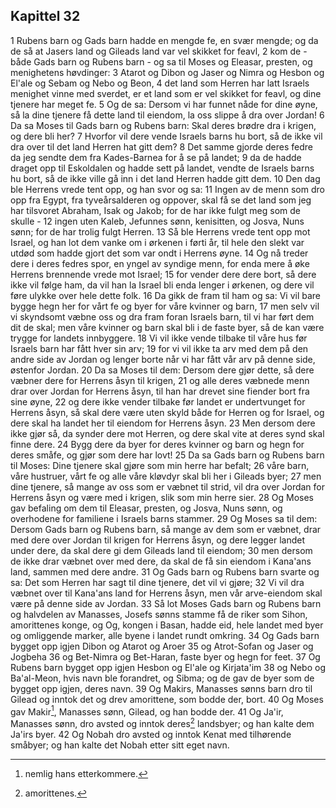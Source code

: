 ## Kapittel 32

1 Rubens barn og Gads barn hadde en mengde fe, en svær mengde; og da de så at Jasers land og Gileads land var vel skikket for feavl,
2 kom de - både Gads barn og Rubens barn - og sa til Moses og Eleasar, presten, og menighetens høvdinger:
3 Atarot og Dibon og Jaser og Nimra og Hesbon og El'ale og Sebam og Nebo og Beon,
4 det land som Herren har latt Israels menighet vinne med sverdet, er et land som er vel skikket for feavl, og dine tjenere har meget fe.
5 Og de sa: Dersom vi har funnet nåde for dine øyne, så la dine tjenere få dette land til eiendom, la oss slippe å dra over Jordan!
6 Da sa Moses til Gads barn og Rubens barn: Skal deres brødre dra i krigen, og dere bli her?
7 Hvorfor vil dere vende Israels barns hu bort, så de ikke vil dra over til det land Herren hat gitt dem?
8 Det samme gjorde deres fedre da jeg sendte dem fra Kades-Barnea for å se på landet;
9 da de hadde draget opp til Eskoldalen og hadde sett på landet, vendte de Israels barns hu bort, så de ikke ville gå inn i det land Herren hadde gitt dem.
10 Den dag ble Herrens vrede tent opp, og han svor og sa:
11 Ingen av de menn som dro opp fra Egypt, fra tyveårsalderen og oppover, skal få se det land som jeg har tilsvoret Abraham, Isak og Jakob; for de har ikke fulgt meg som de skulle -
12 ingen uten Kaleb, Jefunnes sønn, kenisitten, og Josva, Nuns sønn; for de har trolig fulgt Herren.
13 Så ble Herrens vrede tent opp mot Israel, og han lot dem vanke om i ørkenen i førti år, til hele den slekt var utdød som hadde gjort det som var ondt i Herrens øyne.
14 Og nå treder dere i deres fedres spor, en yngel av syndige menn, for enda mere å øke Herrens brennende vrede mot Israel;
15 for vender dere dere bort, så dere ikke vil følge ham, da vil han la Israel bli enda lenger i ørkenen, og dere vil føre ulykke over hele dette folk.
16 Da gikk de fram til ham og sa: Vi vil bare bygge hegn her for vårt fe og byer for våre kvinner og barn,
17 men selv vil vi skyndsomt væbne oss og dra fram foran Israels barn, til vi har ført dem dit de skal; men våre kvinner og barn skal bli i de faste byer, så de kan være trygge for landets innbyggere.
18 Vi vil ikke vende tilbake til våre hus før Israels barn har fått hver sin arv;
19 for vi vil ikke ta arv med dem på den andre side av Jordan og lenger borte når vi har fått vår arv på denne side, østenfor Jordan.
20 Da sa Moses til dem: Dersom dere gjør dette, så dere væbner dere for Herrens åsyn til krigen,
21 og alle deres væbnede menn drar over Jordan for Herrens åsyn, til han har drevet sine fiender bort fra sine øyne,
22 og dere ikke vender tilbake før landet er undertvunget for Herrens åsyn, så skal dere være uten skyld både for Herren og for Israel, og dere skal ha landet her til eiendom for Herrens åsyn.
23 Men dersom dere ikke gjør så, da synder dere mot Herren, og dere skal vite at deres synd skal finne dere.
24 Bygg dere da byer for deres kvinner og barn og hegn for deres småfe, og gjør som dere har lovt!
25 Da sa Gads barn og Rubens barn til Moses: Dine tjenere skal gjøre som min herre har befalt;
26 våre barn, våre hustruer, vårt fe og alle våre kløvdyr skal bli her i Gileads byer;
27 men dine tjenere, så mange av oss som er væbnet til strid, vil dra over Jordan for Herrens åsyn og være med i krigen, slik som min herre sier.
28 Og Moses gav befaling om dem til Eleasar, presten, og Josva, Nuns sønn, og overhodene for familiene i Israels barns stammer.
29 Og Moses sa til dem: Dersom Gads barn og Rubens barn, så mange av dem som er væbnet, drar med dere over Jordan til krigen for Herrens åsyn, og dere legger landet under dere, da skal dere gi dem Gileads land til eiendom;
30 men dersom de ikke drar væbnet over med dere, da skal de få sin eiendom i Kana'ans land, sammen med dere andre.
31 Og Gads barn og Rubens barn svarte og sa: Det som Herren har sagt til dine tjenere, det vil vi gjøre;
32 Vi vil dra væbnet over til Kana'ans land for Herrens åsyn, men vår arve-eiendom skal være på denne side av Jordan.
33 Så lot Moses Gads barn og Rubens barn og halvdelen av Manasses, Josefs sønns stamme få de riker som Sihon, amorittenes konge, og Og, kongen i Basan, hadde eid, hele landet med byer og omliggende marker, alle byene i landet rundt omkring.
34 Og Gads barn bygget opp igjen Dibon og Atarot og Aroer
35 og Atrot-Sofan og Jaser og Jogbeha
36 og Bet-Nimra og Bet-Haran, faste byer og hegn for feet.
37 Og Rubens barn bygget opp igjen Hesbon og El'ale og Kirjata'im
38 og Nebo og Ba'al-Meon, hvis navn ble forandret, og Sibma; og de gav de byer som de bygget opp igjen, deres navn.
39 Og Makirs, Manasses sønns barn dro til Gilead og inntok det og drev amorittene, som bodde der, bort.
40 Og Moses gav Makir[^1], Manasses sønn, Gilead, og han bodde der.
41 Og Ja'ir, Manasses sønn, dro avsted og inntok deres[^2] landsbyer; og han kalte dem Ja'irs byer.
42 Og Nobah dro avsted og inntok Kenat med tilhørende småbyer; og han kalte det Nobah etter sitt eget navn.

[^1]:  nemlig hans etterkommere.
[^2]:  amorittenes.
